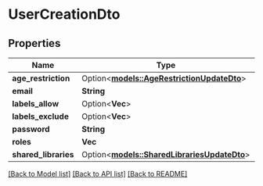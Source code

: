 # UserCreationDto

## Properties

Name | Type | Description | Notes
------------ | ------------- | ------------- | -------------
**age_restriction** | Option<[**models::AgeRestrictionUpdateDto**](AgeRestrictionUpdateDto.md)> |  | [optional]
**email** | **String** |  | 
**labels_allow** | Option<**Vec<String>**> |  | [optional]
**labels_exclude** | Option<**Vec<String>**> |  | [optional]
**password** | **String** |  | 
**roles** | **Vec<String>** |  | 
**shared_libraries** | Option<[**models::SharedLibrariesUpdateDto**](SharedLibrariesUpdateDto.md)> |  | [optional]

[[Back to Model list]](../README.md#documentation-for-models) [[Back to API list]](../README.md#documentation-for-api-endpoints) [[Back to README]](../README.md)


